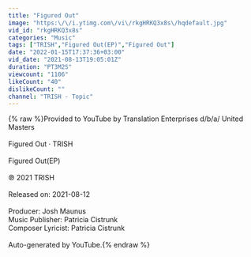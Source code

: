 ```yaml
---
title: "Figured Out"
image: "https:\/\/i.ytimg.com\/vi\/rkgHRKQ3x8s\/hqdefault.jpg"
vid_id: "rkgHRKQ3x8s"
categories: "Music"
tags: ["TRISH","Figured Out(EP)","Figured Out"]
date: "2022-01-15T17:37:36+03:00"
vid_date: "2021-08-13T19:05:01Z"
duration: "PT3M2S"
viewcount: "1106"
likeCount: "40"
dislikeCount: ""
channel: "TRISH - Topic"
---
```

{% raw %}Provided to YouTube by Translation Enterprises d/b/a/ United Masters<br /><br />Figured Out · TRISH<br /><br />Figured Out(EP)<br /><br />℗ 2021 TRISH<br /><br />Released on: 2021-08-12<br /><br />Producer: Josh Maunus<br />Music  Publisher: Patricia Cistrunk<br />Composer  Lyricist: Patricia Cistrunk<br /><br />Auto-generated by YouTube.{% endraw %}
